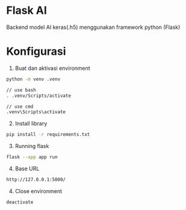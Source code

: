 # Flask AI
Backend model AI keras(.h5) menggunakan framework python (Flask)

# Konfigurasi
1. Buat dan aktivasi environment
```bash
python -m venv .venv

// use bash
. .venv/Scripts/activate

// use cmd
.venv\Scripts\activate
```

2. Install library
```bash
pip install -r requirements.txt
```

3. Running flask
```bash
flask --app app run
```

4. Base URL
```bash
http://127.0.0.1:5000/
```

4. Close environment
```bash
deactivate
```

